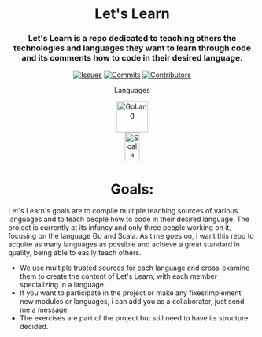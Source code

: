 <h1 align="center">
Let's Learn
</h1>

<h3 align="center">
Let's Learn is a repo dedicated to teaching others the technologies and languages they want to learn through code and its comments how to code in their desired language.
</h3>

<p align="center">
<a href=https://github.com/MintzyG/Lets-Learn/issues>
<img alt="Issues" src="https://img.shields.io/github/issues/mintzyg/lets-learn?style=flat-square"></a> 
<a href=https://github.com/MintzyG/Lets-Learn/pulls>
<img alt="Commits" src="https://img.shields.io/github/last-commit/mintzyg/lets-learn?style=flat-square"></a>
<a href=https://github.com/MintzyG/Lets-Learn/graphs/contributors>
<img alt="Contributors" src="https://img.shields.io/github/contributors/mintzyg/lets-learn?style=flat-square"></a>
</p>

<p align="center">
Languages
</p>

<p align="center">
<a href=https://github.com/MintzyG/Lets-Learn/tree/main/Programming%20Languages/GOlang>
<img alt="GoLang" src=https://cdn.jsdelivr.net/npm/programming-languages-logos/src/go/go.png width="64" height="64"></a>
<br>
<a href=https://github.com/MintzyG/Lets-Learn/tree/main/Programming%20Languages/Scala/Modules>
<img alt="Scala" src=https://i.imgur.com/VDVjrDp.png width="30" height="58"></a>
</p>

<h1 align="center">
Goals:
</h1>

Let's Learn's goals are to compile multiple teaching sources of various languages and to teach people how to code in their desired language.
The project is currently at its infancy and only three people working on it, focusing on the language Go and Scala.
As time goes on, i want this repo to acquire as many languages as possible and achieve a great standard in quality, being able to easily teach others.

- We use multiple trusted sources for each language and cross-examine them to create the content of Let's Learn, with each member specializing in a language.
- If you want to participate in the project or make any fixes/implement new modules or languages, i can add you as a collaborator, just send me a message.
- The exercises are part of the project but still need to have its structure decided.
